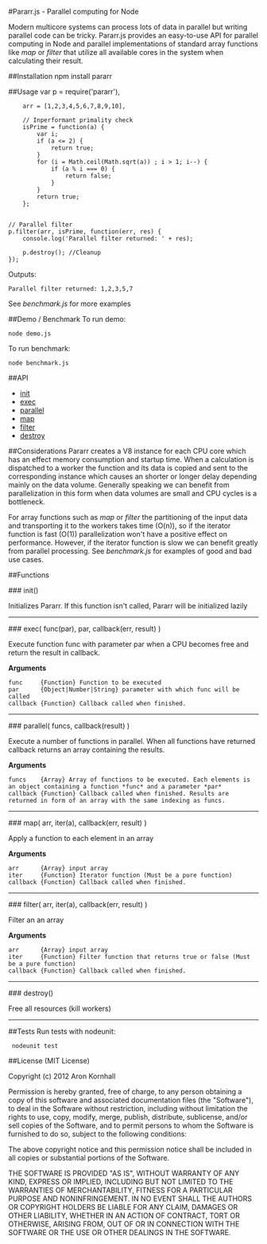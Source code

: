 #Pararr.js - Parallel computing for Node

Modern multicore systems can process lots of data in parallel but writing parallel code can be tricky. Pararr.js provides an easy-to-use API for parallel computing in Node and parallel implementations of standard array functions like *map* or *filter* that utilize all available cores in the system when calculating their result.

##Installation
	npm install pararr

##Usage
    var p = require('pararr'),
    
        arr = [1,2,3,4,5,6,7,8,9,10],
    	
    	// Inperformant primality check
    	isPrime = function(a) {
    		var i;
    		if (a <= 2) {
    			return true;
    		}
    		for (i = Math.ceil(Math.sqrt(a)) ; i > 1; i--) {
    			if (a % i === 0) {
    				return false;
    			}
    		}
    		return true;
    	};
    
    	
    // Parallel filter
    p.filter(arr, isPrime, function(err, res) {
        console.log('Parallel filter returned: ' + res);
        
        p.destroy(); //Cleanup
    });	

Outputs:

    Parallel filter returned: 1,2,3,5,7
    
See *benchmark.js* for more examples

##Demo / Benchmark
To run demo:

    node demo.js
    
To run benchmark:

    node benchmark.js

##API
* [init](#init)
* [exec](#exec)
* [parallel](#parallel)
* [map](#map)
* [filter](#filter)
* [destroy](#destroy)

##Considerations
Pararr creates a V8 instance for each CPU core which has an effect memory consumption and startup time. When a calculation is dispatched to a worker the function and its data is copied and sent to the corresponding instance which causes an shorter or longer delay depending mainly on the data volume. Generally speaking we can benefit from parallelization in this form when data volumes are small and CPU cycles is a bottleneck.

For array functions such as *map* or *filter* the partitioning of the input data and transporting it to the workers takes time (O(n)), so if the iterator function is fast (O(1)) parallelization won't have a positive effect on performance. However, if the iterator function is slow we can benefit greatly from parallel processing. See *benchmark.js* for examples of good and bad use cases.

##Functions

<a name="init"/>
### init()

Initializes Pararr. If this function isn't called, Pararr will be initialized lazily

---------------------------------------

<a name="exec"/>
### exec( func(par), par, callback(err, result) )
  
Execute function func with parameter par when a CPU becomes free and return the result in callback.

__Arguments__

    func     {Function} Function to be executed
    par      {Object|Number|String} parameter with which func will be called
    callback {Function} Callback called when finished.

---------------------------------------

<a name="parallel"/>
### parallel( funcs, callback(result) )
  
Execute a number of functions in parallel. When all functions have returned callback returns an array containing the results.

__Arguments__

    funcs    {Array} Array of functions to be executed. Each elements is an object containing a function *func* and a parameter *par*
    callback {Function} Callback called when finished. Results are returned in form of an array with the same indexing as funcs.

---------------------------------------

<a name="map"/>
### map( arr, iter(a), callback(err, result) )
  
Apply a function to each element in an array

__Arguments__

    arr      {Array} input array
    iter     {Function} Iterator function (Must be a pure function)
    callback {Function} Callback called when finished.

---------------------------------------

<a name="filter"/>
### filter( arr, iter(a), callback(err, result) )
  
Filter an an array

__Arguments__

    arr      {Array} input array
    iter     {Function} Filter function that returns true or false (Must be a pure function)
    callback {Function} Callback called when finished.

---------------------------------------

<a name="destroy"/>
### destroy()
  
Free all resources (kill workers)

---------------------------------------

##Tests
Run tests with nodeunit:

     nodeunit test
     
##License 
(MIT License)

Copyright (c) 2012 Aron Kornhall

Permission is hereby granted, free of charge, to any person obtaining a copy of this software and associated documentation files (the "Software"), to deal in the Software without restriction, including without limitation the rights to use, copy, modify, merge, publish, distribute, sublicense, and/or sell copies of the Software, and to permit persons to whom the Software is furnished to do so, subject to the following conditions:

The above copyright notice and this permission notice shall be included in all copies or substantial portions of the Software.

THE SOFTWARE IS PROVIDED "AS IS", WITHOUT WARRANTY OF ANY KIND, EXPRESS OR IMPLIED, INCLUDING BUT NOT LIMITED TO THE WARRANTIES OF MERCHANTABILITY, FITNESS FOR A PARTICULAR PURPOSE AND NONINFRINGEMENT. IN NO EVENT SHALL THE AUTHORS OR COPYRIGHT HOLDERS BE LIABLE FOR ANY CLAIM, DAMAGES OR OTHER LIABILITY, WHETHER IN AN ACTION OF CONTRACT, TORT OR OTHERWISE, ARISING FROM, OUT OF OR IN CONNECTION WITH THE SOFTWARE OR THE USE OR OTHER DEALINGS IN THE SOFTWARE.

